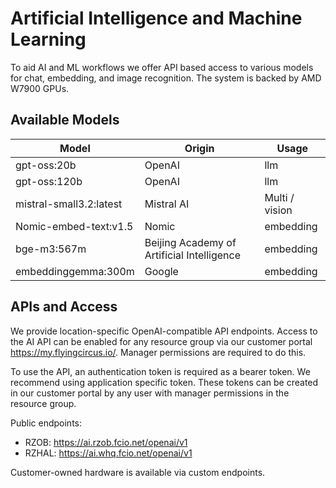 # Artificial Intelligence and Machine Learning

To aid AI and ML workflows we offer API based access to various models for chat, embedding, and image recognition. The system is backed by AMD W7900 GPUs.


## Available Models


| Model | Origin | Usage |
| - | - | - |
| gpt-oss:20b | OpenAI | llm |
| gpt-oss:120b | OpenAI | llm |
| mistral-small3.2:latest | Mistral AI | Multi / vision |
| Nomic-embed-text:v1.5 | Nomic | embedding |
| bge-m3:567m  | Beijing Academy of Artificial Intelligence | embedding |
| embeddinggemma:300m | Google | embedding |

## APIs and Access

We provide location-specific OpenAI-compatible API endpoints.
Access to the AI API can be enabled for any resource group via our customer portal https://my.flyingcircus.io/.
Manager permissions are required to do this.

To use the API, an authentication token is required as a bearer token.
We recommend using application specific token.
These tokens can be created in our customer portal by any user with manager permissions in the resource group.

Public endpoints:

- RZOB: https://ai.rzob.fcio.net/openai/v1
- RZHAL: https://ai.whq.fcio.net/openai/v1

Customer-owned hardware is available via custom endpoints.
